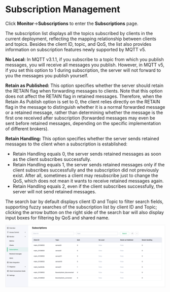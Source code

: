 # Subscription Management

Click **Monitor**->**Subscriptions** to enter the **Subscriptions** page.

The subscription list displays all the topics subscribed by clients in the current deployment, reflecting the mapping relationship between clients and topics. Besides the client ID, topic, and QoS, the list also provides information on subscription features newly supported by MQTT v5.

**No Local:** In MQTT v3.1.1, if you subscribe to a topic from which you publish messages, you will receive all messages you publish. However, in MQTT v5, if you set this option to 1 during subscription, the server will not forward to you the messages you publish yourself.

**Retain as Published:** This option specifies whether the server should retain the RETAIN flag when forwarding messages to clients. Note that this option does not affect the RETAIN flag in retained messages. Therefore, when the Retain As Publish option is set to 0, the client relies directly on the RETAIN flag in the message to distinguish whether it is a normal forwarded message or a retained message, rather than determining whether the message is the first one received after subscription (forwarded messages may even be sent before retained messages, depending on the specific implementation of different brokers).

**Retain Handling:** This option specifies whether the server sends retained messages to the client when a subscription is established:

- Retain Handling equals 0, the server sends retained messages as soon as the client subscribes successfully.
- Retain Handling equals 1, the server sends retained messages only if the client subscribes successfully and the subscription did not previously exist. After all, sometimes a client may resubscribe just to change the QoS, which does not mean it wants to receive retained messages again.
- Retain Handling equals 2, even if the client subscribes successfully, the server will not send retained messages.

The search bar by default displays client ID and Topic to filter search fields, supporting fuzzy searches of the subscription list by client ID and Topic; clicking the arrow button on the right side of the search bar will also display input boxes for filtering by QoS and shared name.

![subscription](./_assets/subscription_management.png)